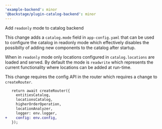 ```yaml
---
'example-backend': minor
'@backstage/plugin-catalog-backend': minor
---
```


Add `readonly` mode to catalog backend

This change adds a `catalog.mode` field in `app-config.yaml` that can be used to configure the catalog in readonly mode which effectively disables the possibilty of adding new components to the catalog after startup.

When in `readonly` mode only locations configured in `catalog.locations` are loaded and served.
By default the mode is `readwrite` which represents the current functionality where locations can be added at run-time.

This change requires the config API in the router which requires a change to `createRouter`.

```diff
   return await createRouter({
     entitiesCatalog,
     locationsCatalog,
     higherOrderOperation,
     locationAnalyzer,
     logger: env.logger,
+    config: env.config,
   });
```
